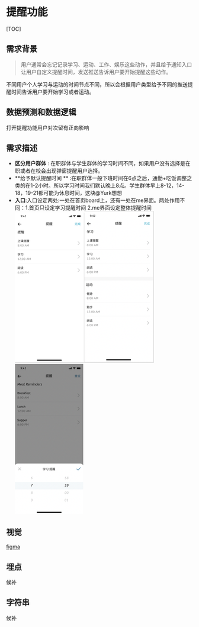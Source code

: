 # 提醒功能


[TOC]

## 需求背景

> 用户通常会忘记记录学习、运动、工作、娱乐这些动作，并且给予通知入口让用户自定义提醒时间，发送推送告诉用户要开始提醒这些动作。

不同用户个人学习与运动的时间节点不同，所以会根据用户类型给予不同的推送提醒时间告诉用户要开始学习或者运动。

## 数据预测和数据逻辑
打开提醒功能用户对次留有正向影响

## 需求描述
- **区分用户群体** : 在职群体与学生群体的学习时间不同，如果用户没有选择是在职或者在校会出现弹窗提醒用户选择。
- **给予默认提醒时间 ** :在职群体一般下班时间在6点之后，通勤+吃饭调整之类的在1-2小时。所以学习时间我们默认晚上8点。学生群体早上8-12，14-18，19-21都可能为休息时间，这块@Yurk想想
- **入口**:入口设定两处:一处在首页board上，还有一处在me界面。两处作用不同：1.首页只设定学习提醒时间 2.me界面设定整体提醒时间
	![首页入口进去](./1637037242226.png)![Me界面进去](./1637037477905.png)![Alt text](./1637037510465.png)
## 视觉
[figma](https://www.figma.com/file/fRxzwSAEQIEQghklX4Rw4H/Datawhale%E5%AD%A6%E4%B9%A0App?node-id=0%3A1)
## 埋点
候补
## 字符串
候补